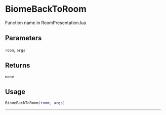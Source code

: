 # BiomeBackToRoom
Function name in RoomPresentation.lua
## Parameters
`room`, `args`
## Returns
`none`
## Usage
```lua
BiomeBackToRoom(room, args)
```
---
